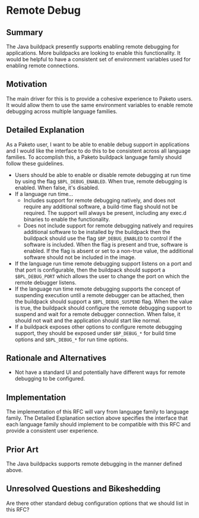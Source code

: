 # Remote Debug

## Summary

The Java buildpack presently supports enabling remote debugging for applications. More buildpacks are looking to enable this functionality. It would be helpful to have a consistent set of environment variables used for enabling remote connections.

## Motivation

The main driver for this is to provide a cohesive experience to Paketo users. It would allow them to use the same environment variables to enable remote debugging across multiple language families.

## Detailed Explanation

As a Paketo user, I want to be able to enable debug support in applications and I would like the interface to do this to be consistent across all language families. To accomplish this, a Paketo buildpack language family should follow these guidelines.

- Users should be able to enable or disable remote debugging at run time by using the flag `$BPL_DEBUG_ENABLED`. When true, remote debugging is enabled. When false, it's disabled.
- If a language run time...
  - Includes support for remote debugging natively, and does not require any additional software, a build-time flag should not be required. The support will always be present, including any exec.d binaries to enable the functionality.
  - Does not include support for remote debugging natively and requires additional software to be installed by the buildpack then the buildpack should use the flag `$BP_DEBUG_ENABLED` to control if the software is included. When the flag is present and true, software is enabled. If the flag is absent or set to a non-true value, the additional software should not be included in the image.
- If the language run time remote debugging support listens on a port and that port is configurable, then the buildpack should support a `$BPL_DEBUG_PORT` which allows the user to change the port on which the remote debugger listens.
- If the language run time remote debugging supports the concept of suspending execution until a remote debugger can be attached, then the buildpack should support a `$BPL_DEBUG_SUSPEND` flag. When the value is true, the buildpack should configure the remote debugging support to suspend and wait for a remote debugger connection. When false, it should not wait and the application should start like normal.
- If a buildpack exposes other options to configure remote debugging support, they should be exposed under `$BP_DEBUG_*` for build time options and `$BPL_DEBUG_*` for run time options.

## Rationale and Alternatives

- Not have a standard UI and potentially have different ways for remote debugging to be configured.

## Implementation

The implementation of this RFC will vary from language family to language family. The Detailed Explanation section above specifies the interface that each language family should implement to be compatible with this RFC and provide a consistent user experience.

## Prior Art

The Java buildpacks supports remote debugging in the manner defined above.

## Unresolved Questions and Bikeshedding

Are there other standard debug configuration options that we should list in this RFC?
